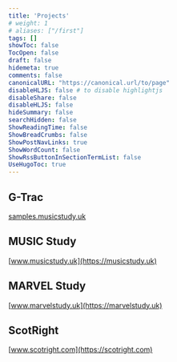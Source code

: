 ```yaml
---
title: 'Projects'
# weight: 1
# aliases: ["/first"]
tags: []
showToc: false
TocOpen: false
draft: false
hidemeta: true
comments: false
canonicalURL: "https://canonical.url/to/page"
disableHLJS: false # to disable highlightjs
disableShare: false
disableHLJS: false
hideSummary: false
searchHidden: false
ShowReadingTime: false
ShowBreadCrumbs: false
ShowPostNavLinks: true
ShowWordCount: false
ShowRssButtonInSectionTermList: false
UseHugoToc: true
---
```


## G-Trac

[samples.musicstudy.uk](https://samples.musicstudy.uk)

## MUSIC Study

[www.musicstudy.uk](https://musicstudy.uk)

## MARVEL Study

[www.marvelstudy.uk](https://marvelstudy.uk)

## ScotRight

[www.scotright.com](https://scotright.com)
